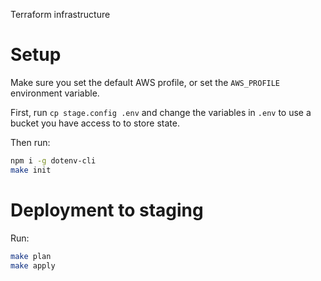 Terraform infrastructure

# Setup

Make sure you set the default AWS profile, or set the `AWS_PROFILE` environment variable.

First, run `cp stage.config .env` and change the variables in `.env` to use a bucket you have access to to store state.

Then run:

```bash
npm i -g dotenv-cli
make init
```


# Deployment to staging

Run:

```bash
make plan
make apply
```